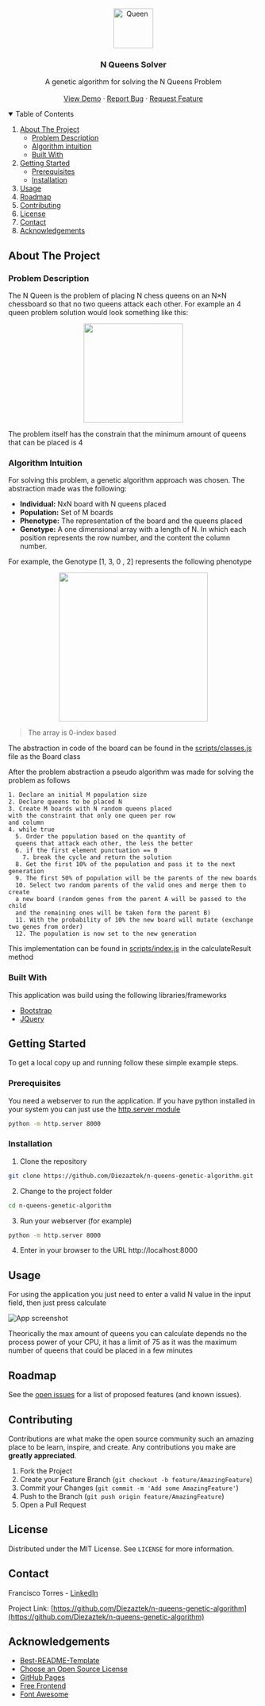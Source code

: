 
<!-- PROJECT LOGO -->
<br />
<p align="center">
  <a href="https://github.com/othneildrew/Best-README-Template">
    <img src="images/wQ.png" alt="Queen" width="80" height="80">
  </a>

  <h3 align="center">N Queens Solver</h3>

  <p align="center">
    A genetic algorithm for solving the N Queens Problem
    <br />
    <br />
    <a href="https://diezaztek.github.io/n-queens-genetic-algorithm/">View Demo</a>
    ·
    <a href="https://github.com/Diezaztek/n-queens-genetic-algorithm/issues">Report Bug</a>
    ·
    <a href="https://github.com/Diezaztek/n-queens-genetic-algorithm/issues">Request Feature</a>
  </p>
</p>



<!-- TABLE OF CONTENTS -->
<details open="open">
  <summary>Table of Contents</summary>
  <ol>
    <li>
      <a href="#about-the-project">About The Project</a>
      <ul>
        <li><a href="#problem-description">Problem Description</a></li>
        <li><a href="#algorithm-intuition">Algorithm intuition</a></li>
        <li><a href="#built-with">Built With</a></li>
      </ul>
    </li>
    <li>
      <a href="#getting-started">Getting Started</a>
      <ul>
        <li><a href="#prerequisites">Prerequisites</a></li>
        <li><a href="#installation">Installation</a></li>
      </ul>
    </li>
    <li><a href="#usage">Usage</a></li>
    <li><a href="#roadmap">Roadmap</a></li>
    <li><a href="#contributing">Contributing</a></li>
    <li><a href="#license">License</a></li>
    <li><a href="#contact">Contact</a></li>
    <li><a href="#acknowledgements">Acknowledgements</a></li>
  </ol>
</details>



<!-- ABOUT THE PROJECT -->
## About The Project

### Problem Description

The N Queen is the problem of placing N chess queens on an N×N chessboard so that no two queens attack each other. For example an 4 queen problem solution would look something like this:

<p align="center">
  <img src="images/4-4-board.png" width="200" />
</p>

The problem itself has the constrain that the minimum amount of queens that can be placed is 4

### Algorithm Intuition

For solving this problem, a genetic algorithm approach was chosen. The abstraction made was the following:
* **Individual:** NxN board with N queens placed
* **Population:** Set of M boards
* **Phenotype:** The representation of the board and the queens placed
* **Genotype:** A one dimensional array  with a length of N. In which each position represents the row number, and the content the column number.

For example, the Genotype [1, 3, 0 , 2] represents the following phenotype

<p align="center">
  <img src="images/4-4-board.png" width="300" />
</p>

>The array is 0-index based

The abstraction in code of the board can be found in the [scripts/classes.js](https://github.com/Diezaztek/n-queens-genetic-algorithm/blob/main/scripts/classes.js) file as the Board class

After the problem abstraction a pseudo algorithm was made for solving the problem as follows

```
1. Declare an initial M population size
2. Declare queens to be placed N
3. Create M boards with N random queens placed
with the constraint that only one queen per row
and column
4. while true
  5. Order the population based on the quantity of
  queens that attack each other, the less the better
  6. if the first element punctuation == 0
    7. break the cycle and return the solution
  8. Get the first 10% of the population and pass it to the next generation
  9. The first 50% of population will be the parents of the new boards
  10. Select two random parents of the valid ones and merge them to create
  a new board (random genes from the parent A will be passed to the child
  and the remaining ones will be taken form the parent B)
  11. With the probability of 10% the new board will mutate (exchange two genes from order)
  12. The population is now set to the new generation
```

This implementation can be found in [scripts/index.js](https://github.com/Diezaztek/n-queens-genetic-algorithm/blob/main/scripts/index.js) in the calculateResult method

### Built With

This application was build using the following libraries/frameworks

* [Bootstrap](https://getbootstrap.com)
* [JQuery](https://jquery.com)



<!-- GETTING STARTED -->
## Getting Started

To get a local copy up and running follow these simple example steps.

### Prerequisites

You need a webserver to run the application. If you have python installed in your system you can just use the [http.server module](https://docs.python.org/3/library/http.server.html#module-http.server)

```sh
python -m http.server 8000
```

### Installation

1. Clone the repository
```sh
git clone https://github.com/Diezaztek/n-queens-genetic-algorithm.git
```
2. Change to the project folder
```sh
cd n-queens-genetic-algorithm
```
3. Run your webserver (for example)
```sh
python -m http.server 8000
```
4. Enter in your browser to the URL http://localhost:8000




<!-- USAGE EXAMPLES -->
## Usage

For using the application you just need to enter a valid N value in the input field, then just press calculate

![App screenshot][app-screenshot]

Theorically the max amount of queens you can calculate depends no the process power of your CPU, it has a limit of 75 as it was the maximum number of queens that could be placed in a few minutes


<!-- ROADMAP -->
## Roadmap

See the [open issues](https://github.com/othneildrew/Best-README-Template/issues) for a list of proposed features (and known issues).



<!-- CONTRIBUTING -->
## Contributing

Contributions are what make the open source community such an amazing place to be learn, inspire, and create. Any contributions you make are **greatly appreciated**.

1. Fork the Project
2. Create your Feature Branch (`git checkout -b feature/AmazingFeature`)
3. Commit your Changes (`git commit -m 'Add some AmazingFeature'`)
4. Push to the Branch (`git push origin feature/AmazingFeature`)
5. Open a Pull Request



<!-- LICENSE -->
## License

Distributed under the MIT License. See `LICENSE` for more information.



<!-- CONTACT -->
## Contact

Francisco Torres - [LinkedIn](https://www.linkedin.com/in/francisco-torres-castillo-386a3a187/)

Project Link: [https://github.com/Diezaztek/n-queens-genetic-algorithm](https://github.com/Diezaztek/n-queens-genetic-algorithm)



<!-- ACKNOWLEDGEMENTS -->
## Acknowledgements
* [Best-README-Template](https://github.com/othneildrew/Best-README-Template)
* [Choose an Open Source License](https://choosealicense.com)
* [GitHub Pages](https://pages.github.com)
* [Free Frontend](https://freefrontend.com/css-spinners/)
* [Font Awesome](https://fontawesome.com)





<!-- MARKDOWN LINKS & IMAGES -->
[app-screenshot]: images/app_screenshot.png
